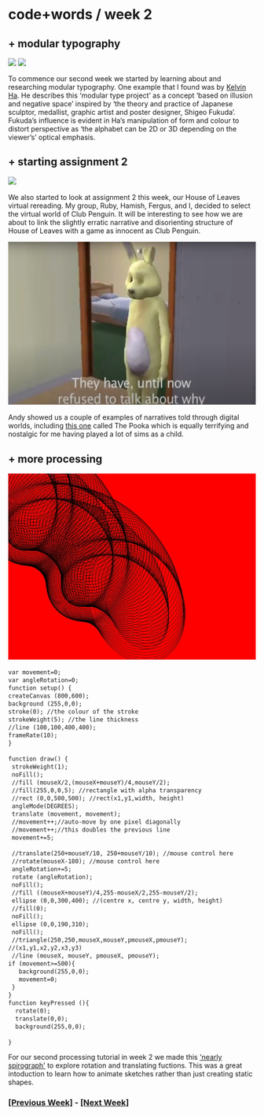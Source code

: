 # code+words / week 2

## + modular typography

<img src="modulartype.gif">
<img src="Fukuda-Exhibition-Poster.jpg">

To commence our second week we started by learning about and researching modular typography. One example that I found was by [Kelvin Ha](https://kelvinha.com/Modular-Type). He describes this ‘modular type project’ as a concept ‘based on illusion and negative space’ inspired by ‘the theory and practice of Japanese sculptor, medallist, graphic artist and poster designer, Shigeo Fukuda’. Fukuda’s influence is evident in Ha’s manipulation of form and colour to distort perspective as ‘the alphabet can be 2D or 3D depending on the viewer’s’ optical emphasis.


## + starting assignment 2

<img src="clubpenguin.jpg">

We also started to look at assignment 2 this week, our House of Leaves virtual rereading. My group, Ruby, Hamish, Fergus, and I, decided to select the virtual world of Club Penguin. It will be interesting to see how we are about to link the slightly erratic narrative and disorienting structure of House of Leaves with a game as innocent as Club Penguin.

<img src="pooka.jpg">

Andy showed us a couple of examples of narratives told through digital worlds, including [this one](https://www.youtube.com/watch?v=Tn9wVdaMOlw) called The Pooka which is equally terrifying and nostalgic for me having played a lot of sims as a child.


## + more processing

<img src="spiro.jpg">

```
var movement=0;
var angleRotation=0;
function setup() {
createCanvas (800,600);
background (255,0,0);
stroke(0); //the colour of the stroke
strokeWeight(5); //the line thickness
//line (100,100,400,400);
frameRate(10);
}

function draw() {
 strokeWeight(1);
 noFill();
 //fill (mouseX/2,(mouseX+mouseY)/4,mouseY/2);
 //fill(255,0,0,5); //rectangle with alpha transparency
 //rect (0,0,500,500); //rect(x1,y1,width, height)
 angleMode(DEGREES);
 translate (movement, movement);
 //movement++;//auto-move by one pixel diagonally
 //movement++;//this doubles the previous line
 movement+=5;
 
 //translate(250+mouseY/10, 250+mouseY/10); //mouse control here
 //rotate(mouseX-180); //mouse control here
 angleRotation+=5;
 rotate (angleRotation);
 noFill();
 //fill ((mouseX+mouseY)/4,255-mouseX/2,255-mouseY/2);
 ellipse (0,0,300,400); //(centre x, centre y, width, height)
 //fill(0);
 noFill();
 ellipse (0,0,190,310);
 noFill();
 //triangle(250,250,mouseX,mouseY,pmouseX,pmouseY); //(x1,y1,x2,y2,x3,y3)
 //line (mouseX, mouseY, pmouseX, pmouseY);
if (movement>=500){
   background(255,0,0);
   movement=0;
 }
}
function keyPressed (){
  rotate(0);
  translate(0,0);
  background(255,0,0);
 
}
```

For our second processing tutorial in week 2 we made this ['nearly spirograph'](https://celiamance.github.io/codewords/SKO/WEEK2/nearly_spirograph/) to explore rotation and translating fuctions. This was a great intoduction to learn how to animate sketches rather than just creating static shapes.


### [[Previous Week]](https://celiamance.github.io/codewords/SKO/WEEK1/) - [[Next Week]](https://celiamance.github.io/codewords/SKO/WEEK3/)

